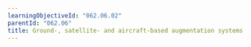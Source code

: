 ```yaml
---
learningObjectiveId: "062.06.02"
parentId: "062.06"
title: Ground-, satellite- and aircraft-based augmentation systems
---
```

